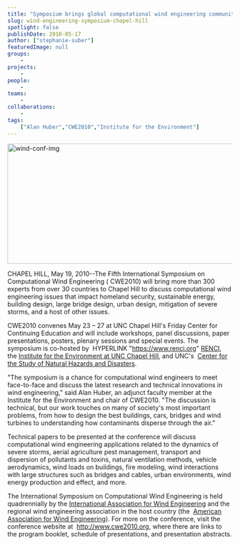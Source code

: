 ```yaml
---
title: "Symposium brings global computational wind engineering community to Chapel Hill"
slug: wind-engineering-symposium-chapel-hill
spotlight: false
publishDate: 2010-05-17
author: ["stephanie-suber"]
featuredImage: null
groups:
    - 
projects:
    - 
people:
    - 
teams: 
    - 
collaborations:
    - 
tags:
    ["Alan Huber","CWE2010","Institute for the Environment"]
---
```

<img class="alignnone size-full wp-image-3948" title="wind-conf-img" src="https://www.renci.org/wp-content/uploads/2009/08/wind-conf-img.jpg" alt="wind-conf-img" width="630" height="269" />

CHAPEL HILL, May 19, 2010--The Fifth International Symposium on Computational Wind Engineering ( CWE2010) will bring more than 300 experts from over 30 countries to Chapel Hill to discuss computational wind engineering issues that impact homeland security, sustainable energy, building design, large bridge design, urban design, mitigation of severe storms, and a host of other issues.

CWE2010 convenes May 23 – 27 at UNC Chapel Hill's Friday Center for Continuing Education and will include workshops, panel discussions, paper presentations, posters, plenary sessions and special events. The symposium is co-hosted by  HYPERLINK "https://www.renci.org" <a href="https://www.renci.org">RENCI</a>, the <a href="http://www.ie.unc.edu" target="_blank">Institute for the Environment at UNC Chapel Hill</a>, and UNC's  <a href="http://hazardscenter.unc.edu/" target="_blank">Center for the Study of Natural Hazards and Disasters</a>.

"The symposium is a chance for computational wind engineers to meet face-to-face and discuss the latest research and technical innovations in wind engineering," said Alan Huber, an adjunct faculty member at the Institute for the Environment and chair of CWE2010. "The discussion is technical, but our work touches on many of society's most important problems, from how to design the best buildings, cars, bridges and wind turbines to understanding how contaminants disperse through the air."

Technical papers to be presented at the conference will discuss computational wind engineering applications related to the dynamics of severe storms, aerial agriculture pest management, transport and dispersion of pollutants and toxins, natural ventilation methods, vehicle aerodynamics, wind loads on buildings, fire modeling, wind interactions with large structures such as bridges and cables, urban environments, wind energy production and effect, and more.

The International Symposium on Computational Wind Engineering is held quadrennially by the <a href="http://www.iawe.org/" target="_blank">International Association for Wind Engineering</a> and the regional wind engineering association in the host country (the  <a href="http://www.aawe.org/" target="_blank">American Association for Wind Engineering</a>). For more on the conference, visit the conference website at  http://www.cwe2010.org, where there are links to the program booklet, schedule of presentations, and presentation abstracts.
